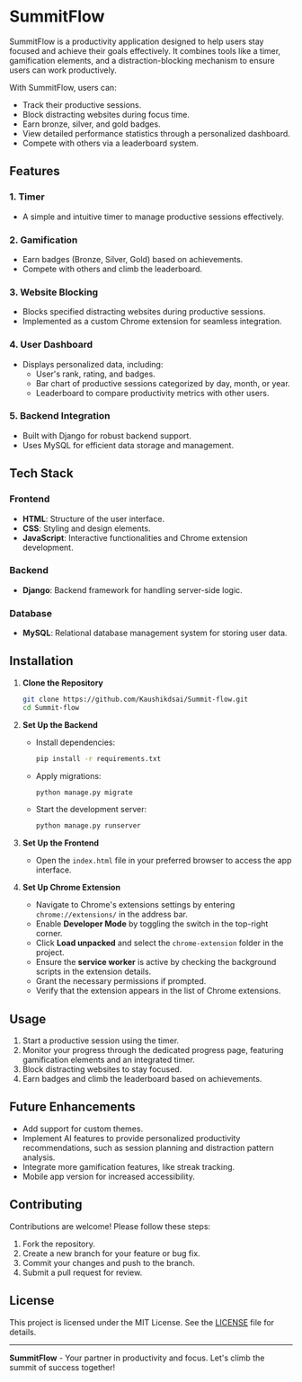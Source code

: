 # SummitFlow

SummitFlow is a productivity application designed to help users stay focused and achieve their goals effectively. It combines tools like a timer, gamification elements, and a distraction-blocking mechanism to ensure users can work productively. 

With SummitFlow, users can:
- Track their productive sessions.
- Block distracting websites during focus time.
- Earn bronze, silver, and gold badges.
- View detailed performance statistics through a personalized dashboard.
- Compete with others via a leaderboard system.

## Features

### 1. **Timer**
- A simple and intuitive timer to manage productive sessions effectively.

### 2. **Gamification**
- Earn badges (Bronze, Silver, Gold) based on achievements.
- Compete with others and climb the leaderboard.

### 3. **Website Blocking**
- Blocks specified distracting websites during productive sessions.
- Implemented as a custom Chrome extension for seamless integration.

### 4. **User Dashboard**
- Displays personalized data, including:
  - User's rank, rating, and badges.
  - Bar chart of productive sessions categorized by day, month, or year.
  - Leaderboard to compare productivity metrics with other users.

### 5. **Backend Integration**
- Built with Django for robust backend support.
- Uses MySQL for efficient data storage and management.

## Tech Stack

### Frontend
- **HTML**: Structure of the user interface.
- **CSS**: Styling and design elements.
- **JavaScript**: Interactive functionalities and Chrome extension development.

### Backend
- **Django**: Backend framework for handling server-side logic.

### Database
- **MySQL**: Relational database management system for storing user data.

## Installation

1. **Clone the Repository**
   ```bash
   git clone https://github.com/Kaushikdsai/Summit-flow.git
   cd Summit-flow
   ```

2. **Set Up the Backend**
   - Install dependencies:
     ```bash
     pip install -r requirements.txt
     ```
   - Apply migrations:
     ```bash
     python manage.py migrate
     ```
   - Start the development server:
     ```bash
     python manage.py runserver
     ```

3. **Set Up the Frontend**
   - Open the `index.html` file in your preferred browser to access the app interface.

4. **Set Up Chrome Extension**
   - Navigate to Chrome's extensions settings by entering `chrome://extensions/` in the address bar.
   - Enable **Developer Mode** by toggling the switch in the top-right corner.
   - Click **Load unpacked** and select the `chrome-extension` folder in the project.
   - Ensure the **service worker** is active by checking the background scripts in the extension details.
   - Grant the necessary permissions if prompted.
   - Verify that the extension appears in the list of Chrome extensions.

## Usage

1. Start a productive session using the timer.
2. Monitor your progress through the dedicated progress page, featuring gamification elements and an integrated timer.
3. Block distracting websites to stay focused.
4. Earn badges and climb the leaderboard based on achievements.

## Future Enhancements
- Add support for custom themes.
- Implement AI features to provide personalized productivity recommendations, such as session planning and distraction pattern analysis.
- Integrate more gamification features, like streak tracking.
- Mobile app version for increased accessibility.

## Contributing
Contributions are welcome! Please follow these steps:
1. Fork the repository.
2. Create a new branch for your feature or bug fix.
3. Commit your changes and push to the branch.
4. Submit a pull request for review.

## License
This project is licensed under the MIT License. See the [LICENSE](LICENSE) file for details.

---

**SummitFlow** - Your partner in productivity and focus. Let's climb the summit of success together!
